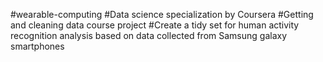 #wearable-computing
#Data science specialization by Coursera #Getting and cleaning data course project #Create a tidy set for human activity recognition analysis based on data collected from Samsung galaxy smartphones 
